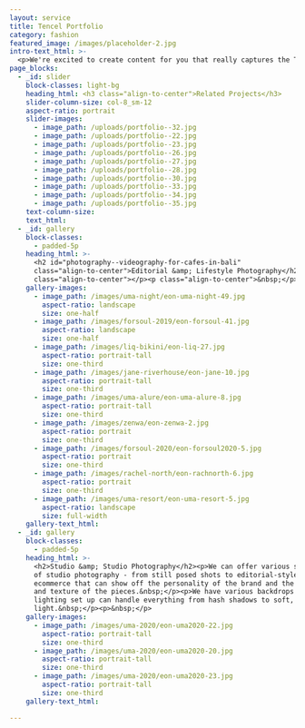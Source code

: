 ```yaml
---
layout: service
title: Tencel Portfolio
category: fashion
featured_image: /images/placeholder-2.jpg
intro-text_html: >-
  <p>We're excited to create content for you that really captures the Tencel brand in epic, everyday environments. For the past 6 years we've been running a full-service creative agency, working on local and international projects that included full creative direction, planning and shoot coordination. Our specialty is helping brands to tell a story through their content, to capture the heart and essence of a brands key elements - what makes them special - and translate that into the visual image. </p>
page_blocks:
  - _id: slider
    block-classes: light-bg
    heading_html: <h3 class="align-to-center">Related Projects</h3>
    slider-column-size: col-8_sm-12
    aspect-ratio: portrait
    slider-images:
      - image_path: /uploads/portfolio--32.jpg
      - image_path: /uploads/portfolio--22.jpg
      - image_path: /uploads/portfolio--23.jpg
      - image_path: /uploads/portfolio--26.jpg
      - image_path: /uploads/portfolio--27.jpg
      - image_path: /uploads/portfolio--28.jpg
      - image_path: /uploads/portfolio--30.jpg
      - image_path: /uploads/portfolio--33.jpg
      - image_path: /uploads/portfolio--34.jpg
      - image_path: /uploads/portfolio--35.jpg
    text-column-size:
    text_html:
  - _id: gallery
    block-classes:
      - padded-5p
    heading_html: >-
      <h2 id="photography--videography-for-cafes-in-bali"
      class="align-to-center">Editorial &amp; Lifestyle Photography</h2><p
      class="align-to-center"></p><p class="align-to-center">&nbsp;</p>
    gallery-images:
      - image_path: /images/uma-night/eon-uma-night-49.jpg
        aspect-ratio: landscape
        size: one-half
      - image_path: /images/forsoul-2019/eon-forsoul-41.jpg
        aspect-ratio: landscape
        size: one-half
      - image_path: /images/liq-bikini/eon-liq-27.jpg
        aspect-ratio: portrait-tall
        size: one-third
      - image_path: /images/jane-riverhouse/eon-jane-10.jpg
        aspect-ratio: portrait-tall
        size: one-third
      - image_path: /images/uma-alure/eon-uma-alure-8.jpg
        aspect-ratio: portrait-tall
        size: one-third
      - image_path: /images/zenwa/eon-zenwa-2.jpg
        aspect-ratio: portrait
        size: one-third
      - image_path: /images/forsoul-2020/eon-forsoul2020-5.jpg
        aspect-ratio: portrait
        size: one-third
      - image_path: /images/rachel-north/eon-rachnorth-6.jpg
        aspect-ratio: portrait
        size: one-third
      - image_path: /images/uma-resort/eon-uma-resort-5.jpg
        aspect-ratio: landscape
        size: full-width
    gallery-text_html:
  - _id: gallery
    block-classes:
      - padded-5p
    heading_html: >-
      <h2>Studio &amp; Studio Photography</h2><p>We can offer various styles
      of studio photography - from still posed shots to editorial-style
      ecommerce that can show off the personality of the brand and the movement
      and texture of the pieces.&nbsp;</p><p>We have various backdrops and our
      lighting set up can handle everything from hash shadows to soft, even
      light.&nbsp;</p><p>&nbsp;</p>
    gallery-images:
      - image_path: /images/uma-2020/eon-uma2020-22.jpg
        aspect-ratio: portrait-tall
        size: one-third
      - image_path: /images/uma-2020/eon-uma2020-20.jpg
        aspect-ratio: portrait-tall
        size: one-third
      - image_path: /images/uma-2020/eon-uma2020-23.jpg
        aspect-ratio: portrait-tall
        size: one-third
    gallery-text_html:

---
```



